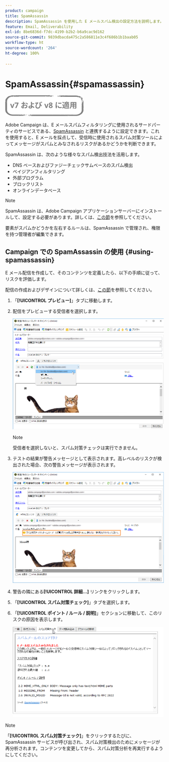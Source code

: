 ```yaml
---
product: campaign
title: SpamAssassin
description: SpamAssassin を使用した E メールスパム検出の設定方法を説明します。
feature: Email, Deliverability
exl-id: 8be6836d-f7dc-4199-b2b2-b6a9cac9d162
source-git-commit: 9839dbacda475c2a586811e3c4f686b1b1baab05
workflow-type: ht
source-wordcount: '264'
ht-degree: 100%

---
```


# SpamAssassin{#spamassassin}

![](../../assets/common.svg)

Adobe Campaign は、E メールスパムフィルタリングに使用されるサードパーティのサービスである、[SpamAssassin](https://spamassassin.apache.org) と連携するように設定できます。これを使用すると、E メールを採点して、受信時に使用されるスパム対策ツールによってメッセージがスパムとみなされるリスクがあるかどうかを判断できます。

SpamAssassin は、次のような様々なスパム検出技法を活用します。

* DNS ベースおよびファジーチェックサムベースのスパム検出
* ベイジアンフィルタリング
* 外部プログラム
* ブロックリスト
* オンラインデータベース

>[!NOTE]
>
>SpamAssassin は、Adobe Campaign アプリケーションサーバーにインストールして、設定する必要があります。詳しくは、[この節](../../installation/using/configuring-spamassassin.md)を参照してください。
>
>要素がスパムかどうかを左右するルールは、SpamAssassin で管理され、権限を持つ管理者が編集できます。

## Campaign での SpamAssassin の使用 {#using-spamassassin}

E メール配信を作成して、そのコンテンツを定義したら、以下の手順に従って、リスクを評価します。

配信の作成およびデザインについて詳しくは、[この節](about-email-channel.md)を参照してください。

1. 「**[!UICONTROL プレビュー]**」タブに移動します。
1. 配信をプレビューする受信者を選択します。

   ![](assets/s_tn_del_preview_spamassassin_recipient.png)

   >[!NOTE]
   >
   >受信者を選択しないと、スパム対策チェックは実行できません。

1. テストの結果が警告メッセージとして表示されます。高レベルのリスクが検出された場合、次の警告メッセージが表示されます。

   ![](assets/s_tn_del_preview_spamassassin_ko.png)

1. 警告の隣にある&#x200B;**[!UICONTROL 詳細...]** リンクをクリックします。
1. 「**[!UICONTROL スパム対策チェック]**」タブを選択します。
1. 「**[!UICONTROL ポイント / ルール / 説明]**」セクションに移動して、このリスクの原因を表示します。

   ![](assets/s_tn_del_msg_spamassassin_ko.png)

>[!NOTE]
>
>「**[!UICONTROL スパム対策チェック]**」をクリックするたびに、SpamAssassin サービスが呼び出され、スパム対策検出のためにメッセージが再分析されます。コンテンツを変更してから、スパム対策分析を再実行するようにしてください。
